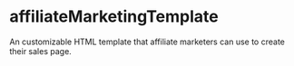 # affiliateMarketingTemplate
An customizable  HTML template that affiliate marketers can use to create their sales page.
